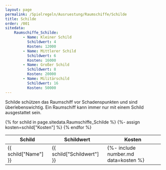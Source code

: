 ```yaml
---
layout: page
permalink: /Spielregeln/Ausruestung/Raumschiffe/Schilde
title: Schilde
order: /001
sitedata:
    Raumschiffe_Schilde:
        - Name: Kleiner Schild
          Schildwert: 4
          Kosten: 12000
        - Name: Mittlerer Schild
          Schildwert: 6
          Kosten: 16000
        - Name: Großer Schild
          Schildwert: 8
          Kosten: 20000
        - Name: Militärschild
          Schildwert: 16
          Kosten: 50000
---
```


Schilde schützen das Raumschiff vor Schadenspunkten und sind überlebenswichtig. Ein Raumschiff kann immer nur mit einem Schild ausgestattet sein.

<table>
<thead>
<tr><th>Schild</th><th class="text-center">Schildwert</th><th class="text-end">Kosten</th></tr>
</thead>
<tbody>
{% for schild in page.sitedata.Raumschiffe_Schilde %}
    {%- assign kosten=schild["Kosten"] %}
    <tr><td>{{ schild["Name"] }}</td><td class="text-center">{{ schild["Schildwert"] }}</td><td class="text-end">{%- include number.md data=kosten %}</td></tr>
{% endfor %}
</tbody>
</table>
